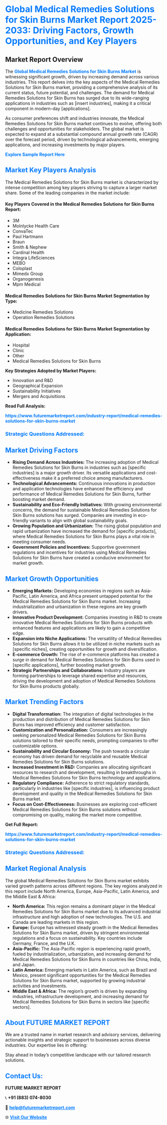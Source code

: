 <h1 style="color: #007BFF;">Global Medical Remedies Solutions for Skin Burns Market Report 2025-2033: Driving Factors, Growth Opportunities, and Key Players</h1>

<section id="overview">
<h2>Market Report Overview</h2>
<p>The <a href="https://www.futuremarketreport.com/industry-report/medical-remedies-solutions-for-skin-burns-market" style="color: #007BFF; text-decoration: none;"><strong>Global Medical Remedies Solutions for Skin Burns Market</strong></a> is witnessing significant growth, driven by increasing demand across various industries. This report delves into the key aspects of the Medical Remedies Solutions for Skin Burns market, providing a comprehensive analysis of its current status, future potential, and challenges. The demand for Medical Remedies Solutions for Skin Burns has surged due to its wide-ranging applications in industries such as [insert industries], making it a critical component in modern-day [applications].</p>
<p>As consumer preferences shift and industries innovate, the Medical Remedies Solutions for Skin Burns market continues to evolve, offering both challenges and opportunities for stakeholders. The global market is expected to expand at a substantial compound annual growth rate (CAGR) over the forecast period, driven by technological advancements, emerging applications, and increasing investments by major players.</p>
</section>

<section id="overview">
<p><a href="https://www.futuremarketreport.com/request-sample/reportId=127251" style="color: #007BFF; text-decoration: none;"><strong>Explore Sample Report Here</strong></a></p>
</section>

<section id="key-players">
<h2 style="color: #007BFF;">Market Key Players Analysis</h2>
<p>The Medical Remedies Solutions for Skin Burns market is characterized by intense competition among key players striving to capture a larger market share. Some of the leading companies in the market include:</p>
<h4>Key Players Covered in the Medical Remedies Solutions for Skin Burns Report:</h4>
<ul><li>3M</li><li>Molnlycke Health Care</li><li>ConvaTec</li><li>Paul Hartmann</li><li>Braun</li><li>Smith &amp; Nephew</li><li>Cardinal Health</li><li>Integra LifeSciences</li><li>MEBO</li><li>Coloplast</li><li>Mimedx Group</li><li>Organogenesis</li><li>Mpm Medical</li></ul>
<h4>Medical Remedies Solutions for Skin Burns Market Segmentation by Type:</h4>
<ul><li>Medicine Remedies Solutions</li><li>Operation Remedies Solutions</li></ul>

<h4>Medical Remedies Solutions for Skin Burns Market Segmentation by Application:</h4>
<ul><li>Hospital</li><li>Clinic</li><li>Other</li><li>Medical Remedies Solutions for Skin Burns</li></ul>
<p><strong>Key Strategies Adopted by Market Players:</strong></p>
<ul>
<li>Innovation and R&D</li>
<li>Geographical Expansion</li>
<li>Sustainability Initiatives</li>
<li>Mergers and Acquisitions</li>
</ul>
</section>

<section>
<p><strong>Read Full Analysis: </strong></p><a href="https://www.futuremarketreport.com/industry-report/medical-remedies-solutions-for-skin-burns-market" style="color: #007BFF; text-decoration: none;"><strong>https://www.futuremarketreport.com/industry-report/medical-remedies-solutions-for-skin-burns-market</strong></a>
<h3 style="color: #007BFF;">Strategic Questions Addressed:</h3>
</section>

<section id="driving-factors">
<h2 style="color: #007BFF;">Market Driving Factors</h2>
<ul>
<li><strong>Rising Demand Across Industries:</strong> The increasing adoption of Medical Remedies Solutions for Skin Burns in industries such as [specific industries] is a major growth driver. Its versatile applications and cost-effectiveness make it a preferred choice among manufacturers.</li>
<li><strong>Technological Advancements:</strong> Continuous innovations in production and application technologies have enhanced the efficiency and performance of Medical Remedies Solutions for Skin Burns, further boosting market demand.</li>
<li><strong>Sustainability and Eco-Friendly Initiatives:</strong> With growing environmental concerns, the demand for sustainable Medical Remedies Solutions for Skin Burns solutions has surged. Companies are investing in eco-friendly variants to align with global sustainability goals.</li>
<li><strong>Growing Population and Urbanization:</strong> The rising global population and rapid urbanization have increased the demand for [specific products], where Medical Remedies Solutions for Skin Burns plays a vital role in meeting consumer needs.</li>
<li><strong>Government Policies and Incentives:</strong> Supportive government regulations and incentives for industries using Medical Remedies Solutions for Skin Burns have created a conducive environment for market growth.</li>
</ul>
</section>

<section id="growth-opportunities">
<h2 style="color: #007BFF;">Market Growth Opportunities</h2>
<ul>
<li><strong>Emerging Markets:</strong> Developing economies in regions such as Asia-Pacific, Latin America, and Africa present untapped potential for the Medical Remedies Solutions for Skin Burns market. Increasing industrialization and urbanization in these regions are key growth drivers.</li>
<li><strong>Innovative Product Development:</strong> Companies investing in R&D to create innovative Medical Remedies Solutions for Skin Burns products with enhanced features and applications are likely to gain a competitive edge.</li>
<li><strong>Expansion into Niche Applications:</strong> The versatility of Medical Remedies Solutions for Skin Burns allows it to be utilized in niche markets such as [specific niches], creating opportunities for growth and diversification.</li>
<li><strong>E-commerce Growth:</strong> The rise of e-commerce platforms has created a surge in demand for Medical Remedies Solutions for Skin Burns used in [specific applications], further boosting market growth.</li>
<li><strong>Strategic Partnerships and Collaborations:</strong> Industry players are forming partnerships to leverage shared expertise and resources, driving the development and adoption of Medical Remedies Solutions for Skin Burns products globally.</li>
</ul>
</section>

<section id="trending-factors">
<h2 style="color: #007BFF;">Market Trending Factors</h2>
<ul>
<li><strong>Digital Transformation:</strong> The integration of digital technologies in the production and distribution of Medical Remedies Solutions for Skin Burns has improved efficiency and customer satisfaction.</li>
<li><strong>Customization and Personalization:</strong> Consumers are increasingly seeking personalized Medical Remedies Solutions for Skin Burns solutions tailored to their specific needs, prompting companies to offer customizable options.</li>
<li><strong>Sustainability and Circular Economy:</strong> The push towards a circular economy has driven demand for recyclable and reusable Medical Remedies Solutions for Skin Burns solutions.</li>
<li><strong>Increased Investment in R&D:</strong> Companies are allocating significant resources to research and development, resulting in breakthroughs in Medical Remedies Solutions for Skin Burns technology and applications.</li>
<li><strong>Regulatory Compliance:</strong> Adherence to strict regulatory standards, particularly in industries like [specific industries], is influencing product development and quality in the Medical Remedies Solutions for Skin Burns market.</li>
<li><strong>Focus on Cost-Effectiveness:</strong> Businesses are exploring cost-efficient Medical Remedies Solutions for Skin Burns solutions without compromising on quality, making the market more competitive.</li>
</ul>
</section>

<section>
<p><strong>Get Full Report: </strong></p><a href="https://www.futuremarketreport.com/industry-report/medical-remedies-solutions-for-skin-burns-market" style="color: #007BFF; text-decoration: none;"><strong>https://www.futuremarketreport.com/industry-report/medical-remedies-solutions-for-skin-burns-market</strong></a>
<h3 style="color: #007BFF;">Strategic Questions Addressed:</h3>
</section>


<section id="regional-analysis">
<h2 style="color: #007BFF;">Market Regional Analysis</h2>
<p>The global Medical Remedies Solutions for Skin Burns market exhibits varied growth patterns across different regions. The key regions analyzed in this report include North America, Europe, Asia-Pacific, Latin America, and the Middle East & Africa:</p>
<ul>
<li><strong>North America:</strong> This region remains a dominant player in the Medical Remedies Solutions for Skin Burns market due to its advanced industrial infrastructure and high adoption of new technologies. The U.S. and Canada are leading markets in this region.</li>
<li><strong>Europe:</strong> Europe has witnessed steady growth in the Medical Remedies Solutions for Skin Burns market, driven by stringent environmental regulations and a focus on sustainability. Key countries include Germany, France, and the U.K.</li>
<li><strong>Asia-Pacific:</strong> The Asia-Pacific region is experiencing rapid growth, fueled by industrialization, urbanization, and increasing demand for Medical Remedies Solutions for Skin Burns in countries like China, India, and Japan.</li>
<li><strong>Latin America:</strong> Emerging markets in Latin America, such as Brazil and Mexico, present significant opportunities for the Medical Remedies Solutions for Skin Burns market, supported by growing industrial activities and investments.</li>
<li><strong>Middle East & Africa:</strong> The region’s growth is driven by expanding industries, infrastructure development, and increasing demand for Medical Remedies Solutions for Skin Burns in sectors like [specific sectors].</li>
</ul>
</section>

<footer>
<h2 style="color: #007BFF;">About FUTURE MARKET REPORT</h2>
<p>We are a trusted name in market research and advisory services, delivering actionable insights and strategic support to businesses across diverse industries. Our expertise lies in offering:</p>

<p>Stay ahead in today’s competitive landscape with our tailored research solutions.</p>

<h2 style="color: #007BFF;">Contact Us:</h2>
<p><strong>FUTURE MARKET REPORT</strong></p>
<p>📞 <strong>+91 (883) 074-8030</strong></p>
<p>📧 <strong><a href="mailto:help@futuremarketreport.com" style="color: #007BFF;">help@futuremarketreport.com</a></strong></p>
<p>🌐 <strong><a href="https://www.futuremarketreport.com/" style="color: #007BFF;">Visit Our Website</a></strong></p>
</footer>